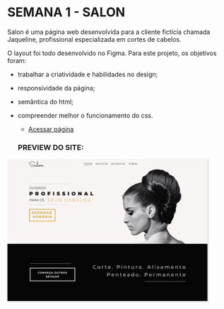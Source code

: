 # SEMANA 1 - SALON
Salon é uma página web desenvolvida para a cliente fictícia chamada Jaqueline, profissional especializada em cortes de cabelos.

O layout foi todo desenvolvido no Figma.
Para este projeto, os objetivos foram:
 - trabalhar a criatividade e habilidades no design;
 - responsividade da página;
 - semântica do html;
 - compreender melhor o funcionamento do css.
 
   * [Acessar página](https://salonpage.netlify.app/)
   
   ### PREVIEW DO SITE:
  ![Home](https://github.com/lucianakyoko/Desafio-6-projetos/blob/main/.github/preview-salon.JPG)
